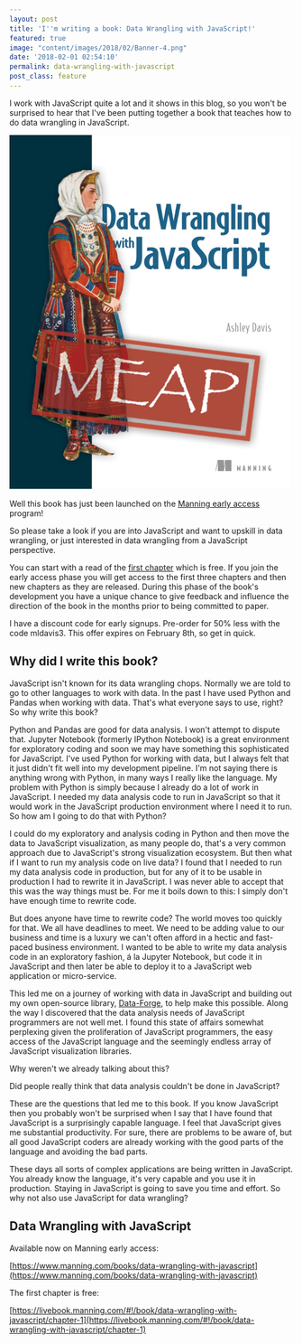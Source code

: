 ```yaml
---
layout: post
title: 'I''m writing a book: Data Wrangling with JavaScript!'
featured: true
image: "content/images/2018/02/Banner-4.png"
date: '2018-02-01 02:54:10'
permalink: data-wrangling-with-javascript
post_class: feature
---
```


I work with JavaScript quite a lot and it shows in this blog, so you won't be surprised to hear that I've been putting together a book that teaches how to do data wrangling in JavaScript.

![Data Wrangling with JavaScript book cover](content/images/2018/02/Davis-DWJS-HI-MEAP---reduced-2.png)

Well this book has just been launched on the [Manning early access](https://www.manning.com/books/data-wrangling-with-javascript) program!

So please take a look if you are into JavaScript and want to upskill in data wrangling, or just interested in data wrangling from a JavaScript perspective.

You can start with a read of the [first chapter](https://livebook.manning.com/#!/book/data-wrangling-with-javascript/chapter-1) which is free. If you join the early access phase you will get access to the first three chapters and then new chapters as they are released. During this phase of the book's development you have a unique chance to give feedback and influence the direction of the book in the months prior to being committed to paper.

I have a discount code for early signups. Pre-order for 50% less with the code mldavis3. This offer expires on February 8th, so get in quick.

## Why did I write this book?

JavaScript isn't known for its data wrangling chops. Normally we are told to go to other languages to work with data. In the past I have used Python and Pandas when working with data. That's what everyone says to use, right? So why write this book?

Python and Pandas are good for data analysis. I won't attempt to dispute that. Jupyter Notebook (formerly IPython Notebook) is a great environment for exploratory coding and soon we may have something this sophisticated for JavaScript. I've used Python for working with data, but I always felt that it just didn't fit well into my development pipeline. I'm not saying there is anything wrong with Python, in many ways I really like the language. My problem with Python is simply because I already do a lot of work in JavaScript. I needed my data analysis code to run in JavaScript so that it would work in the JavaScript production environment where I need it to run. So how am I going to do that with Python?

I could do my exploratory and analysis coding in Python and then move the data to JavaScript visualization, as many people do, that's a very common approach due to JavaScript's strong visualization ecosystem. But then what if I want to run my analysis code on live data? I found that I needed to run my data analysis code in production, but for any of it to be usable in production I had to rewrite it in JavaScript. I was never able to accept that this was the way things must be. For me it boils down to this: I simply don't have enough time to rewrite code.

But does anyone have time to rewrite code? The world moves too quickly for that. We all have deadlines to meet. We need to be adding value to our business and time is a luxury we can't often afford in a hectic and fast-paced business environment. I wanted to be able to write my data analysis code in an exploratory fashion, á la Jupyter Notebook, but code it in JavaScript and then later be able to deploy it to a JavaScript web application or micro-service.

This led me on a journey of working with data in JavaScript and building out my own open-source library, [Data-Forge](http://www.data-forge-js.com/), to help make this possible. Along the way I discovered that the data analysis needs of JavaScript programmers are not well met. I found this state of affairs somewhat perplexing given the proliferation of JavaScript programmers, the easy access of the JavaScript language and the seemingly endless array of JavaScript visualization libraries.

Why weren't we already talking about this?

Did people really think that data analysis couldn't be done in JavaScript?

These are the questions that led me to this book. If you know JavaScript then you probably won't be surprised when I say that I have found that JavaScript is a surprisingly capable language. I feel that JavaScript gives me substantial productivity. For sure, there are problems to be aware of, but all good JavaScript coders are already working with the good parts of the language and avoiding the bad parts.

These days all sorts of complex applications are being written in JavaScript. You already know the language, it's very capable and you use it in production. Staying in JavaScript is going to save you time and effort. So why not also use JavaScript for data wrangling?

## Data Wrangling with JavaScript 

Available now on Manning early access:

[https://www.manning.com/books/data-wrangling-with-javascript](https://www.manning.com/books/data-wrangling-with-javascript)

The first chapter is free:

[https://livebook.manning.com/#!/book/data-wrangling-with-javascript/chapter-1](https://livebook.manning.com/#!/book/data-wrangling-with-javascript/chapter-1)